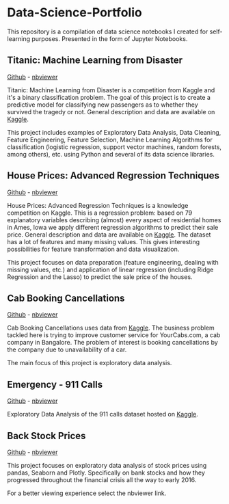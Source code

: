 # Data-Science-Portfolio
This repository is a compilation of data science notebooks I created for self-learning purposes. Presented in the form of Jupyter Notebooks.

## Titanic: Machine Learning from Disaster

[Github](https://github.com/JuanFargier/Data-Science-Portfolio/blob/master/Titanic.ipynb) - [nbviewer](http://nbviewer.jupyter.org/github/JuanFargier/Data-Science-Portfolio/blob/master/Titanic.ipynb)

Titanic: Machine Learning from Disaster is a competition from Kaggle and it's a binary classification problem. The goal of this project is to create a predictive model for classifying new passengers as to whether they survived the tragedy or not. General description and data are available on [Kaggle](https://www.kaggle.com/c/titanic).

This project includes examples of Exploratory Data Analysis, Data Cleaning, Feature Engineering, Feature Selection, Machine Learning Algorithms for classification (logistic regression, support vector machines, random forests, among others), etc. using Python and several of its data science libraries.


## House Prices: Advanced Regression Techniques

[Github](https://github.com/JuanFargier/Data-Science-Portfolio/blob/master/House_Prices.ipynb) - [nbviewer](http://nbviewer.jupyter.org/github/JuanFargier/Data-Science-Portfolio/blob/master/House_Prices.ipynb)

House Prices: Advanced Regression Techniques is a knowledge competition on Kaggle. This is a regression problem: based on 79 explanatory variables describing (almost) every aspect of residential homes in Ames, Iowa we apply different regression algorithms to predict their sale price. General description and data are available on [Kaggle](https://www.kaggle.com/c/house-prices-advanced-regression-techniques). The dataset has a lot of features and many missing values. This gives interesting possibilities for feature transformation and data visualization.

This project focuses on data preparation (feature engineering, dealing with missing values, etc.) and application of linear regression (including Ridge Regression and the Lasso) to predict the sale price of the houses.


## Cab Booking Cancellations

[Github](https://github.com/JuanFargier/Data-Science-Portfolio/blob/master/Cab_Booking_Cancellations.ipynb) - [nbviewer](http://nbviewer.jupyter.org/github/JuanFargier/Data-Science-Portfolio/blob/master/Cab_Booking_Cancellations.ipynb)

Cab Booking Cancellations uses data from [Kaggle](https://www.kaggle.com/c/predicting-cab-booking-cancellations). The business problem tackled here is trying to improve customer service for YourCabs.com, a cab company in Bangalore. The problem of interest is booking cancellations by the company due to unavailability of a car. 

The main focus of this project is exploratory data analysis.

## Emergency - 911 Calls

[Github](https://github.com/JuanFargier/Data-Science-Portfolio/blob/master/911_calls.ipynb) - [nbviewer](http://nbviewer.jupyter.org/github/JuanFargier/Data-Science-Portfolio/blob/master/911_calls.ipynb)

Exploratory Data Analysis of the 911 calls dataset hosted on [Kaggle](https://www.kaggle.com/mchirico/montcoalert/data).

## Back Stock Prices

[Github](https://github.com/JuanFargier/Data-Science-Portfolio/blob/master/Bank_Stocks.ipynb) - [nbviewer](http://nbviewer.jupyter.org/github/JuanFargier/Data-Science-Portfolio/blob/dc13c0a58ba1add6d58b02f08916a8da91b614e5/Bank_Stocks.ipynb)

This project focuses on exploratory data analysis of stock prices using pandas, Seaborn and Plotly. Specifically on bank stocks and how they progressed throughout the financial crisis all the way to early 2016.

For a better viewing experience select the nbviewer link.
